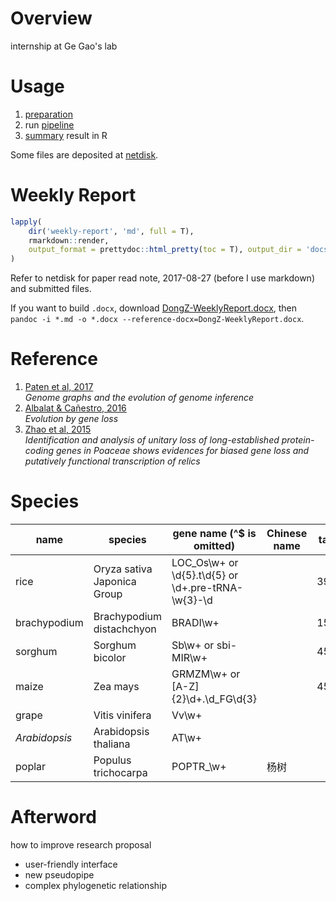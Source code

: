 # Overview

internship at Ge Gao's lab


# Usage

1. [preparation](pre.md)
2. run [pipeline](pipeline.sh)
3. [summary](summary.R) result in R

Some files are deposited at [netdisk](https://cloud.tsinghua.edu.cn/d/17342eb01cf74bb69156/).



# Weekly Report

```r
lapply(
    dir('weekly-report', 'md', full = T),
    rmarkdown::render, 
    output_format = prettydoc::html_pretty(toc = T), output_dir = 'docs/weekly-report/'
)
```

Refer to netdisk for paper read note, 2017-08-27 (before I use markdown) and submitted files.

If you want to build `.docx`, download [DongZ-WeeklyReport.docx](weekly-report/DongZ-WeeklyReport.docx), then `pandoc -i *.md -o *.docx --reference-docx=DongZ-WeeklyReport.docx`.



# Reference

1. [Paten et al, 2017](https://dx.doi.org/10.1101/gr.214155.116)  
   _Genome graphs and the evolution of genome inference_
1. [Albalat & Cañestro, 2016](https://doi.org/10.1038/nrg.2016.39)  
   _Evolution by gene loss_
1. [Zhao et al, 2015](https://doi.org/10.1186/s12862-015-0345-x)  
   _Identification and analysis of unitary loss of long-established protein-coding genes in Poaceae shows evidences for biased gene loss and putatively functional transcription of relics_



# Species

| name          | species                     | gene name  (^$ is omitted)                           | Chinese name | tax_id |
| ------------- | --------------------------- | ---------------------------------------------------- | ------------ | ------ |
| rice          | Oryza sativa Japonica Group | LOC_Os\w+ or \d{5}\.t\d{5} or \d+\.pre-tRNA-\w{3}-\d |              | 39947  |
| brachypodium  | Brachypodium distachchyon   | BRADI\w+                                             |              | 15368  |
| sorghum       | Sorghum bicolor             | Sb\w+ or sbi-MIR\w+                                  |              | 4558   |
| maize         | Zea mays                    | GRMZM\w+ or [A-Z]{2}\d+\.\d_FG\d{3}                  |              | 4577   |
| grape         | Vitis vinifera              | Vv\w+                                                |              |        |
| _Arabidopsis_ | Arabidopsis thaliana        | AT\w+                                                |              |        |
| poplar        | Populus trichocarpa         | POPTR_\w+                                            | 杨树         |        |



# Afterword

how to improve research proposal

- user-friendly interface
- new pseudopipe
- complex phylogenetic relationship
